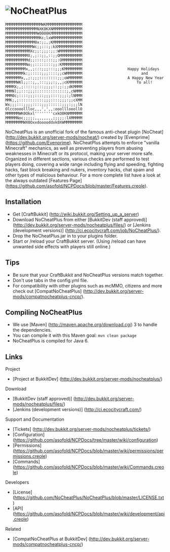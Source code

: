 ![NoCheatPlus](http://dev.bukkit.org/media/images/41/144/NoCheatPlus_doughnut_full.png)
===========

```
MMMMMMMMMMMMMMMMWKMMMMMMMMMMMMMMMM
MMMMMMMMMMMMMMNXK0KXNMMMMMMMMMMMMM
MMMMMMMMMMMMMMW0000KMMMMMMMMMMMMMM
MMMMMMMMMMMMMMMKc;lxWMMMMMMMMMMMMM
MMMMMMMMMMMMM0x:;;,;KMMMMMMMMMMMMM
MMMMMMMMMMMMWc;;:::;:kXMMMMMMMMMMM
MMMMMMMMMMMXc;;:;;;:;;:WMMMMMMMMMM
MMMMMMMMMMX;,;::;;,::;;OMMMMMMMMMM
MMMMMMMMMMd;;::::;:::;;:OMMMMMMMMM
MMMMMMMMMNo;;::::::::;;:KMMMMMMMMM
MMMMMMMMMx,,;:::;;;:::;;;KMMMMMMMM				      Happy Holidays
MMMMMMMMk:;:::::;;;::::;;cWMMMMMMM						    and
MMMMMMMx,,;:;;;::::::::;;;oWMMMMMM				      A Happy New Year
MMMMMWKl;;::;,,:::;;;:;,,;cKMMMMMM						  To all!
MMMMX;,;:::::;:::;;;;::;;:;;dKMMMM
MMMNl;;:::;;;::::::::::::::;,cNMMM
MMM0c;::::;;;::::;;;::::;;;:;lNMMM
MMK;,;:::::::::::;;;::::;;;:;;cXMM
Wx;;;:::;;;;::::;;;::::::;;;:;;;lN
Olccoooollloc,,,',',,:ooolllooollO
MMMMMMWK0Okxl''''''''cxkO0KNMMMMMM
MMMMMNoc;;;;;,,,,,,,,;;;;;:lXMMMMM
MMMMMMMMWX0Oxxdooooddxk0XWMMMMMMMM
```

NoCheatPlus is an unofficial fork of the famous anti-cheat plugin [NoCheat] (http://dev.bukkit.org/server-mods/nocheat/) created by [Evenprime] (https://github.com/Evenprime). NoCheatPlus attempts to enforce "vanilla Minecraft" mechanics, as well as preventing players from abusing weaknesses in Minecraft or its protocol, making your server more safe. Organized in different sections, various checks are performed to test players doing, covering a wide range including flying and speeding, fighting hacks, fast block breaking and nukers, inventory hacks, chat spam and other types of malicious behaviour. For a more complete list have a look at the always outdated [Features Page] (https://github.com/asofold/NCPDocs/blob/master/Features.creole).

Installation
---------
* Get [CraftBukkit] (http://wiki.bukkit.org/Setting_up_a_server)
* Download NoCheatPlus from either [BukkitDev (staff approved)] (http://dev.bukkit.org/server-mods/nocheatplus/files/) or [Jenkins (development versions)] (http://ci.ecocitycraft.com/job/NoCheatPlus/).
* Drop the NoCheatPlus.jar in to your plugins folder.
* Start or /reload your CraftBukkit server. (Using /reload can have unwanted side effects with players still online.)

Tips
---------
* Be sure that your CraftBukkit and NoCheatPlus versions match together.
* Don't use tabs in the config.yml file.
* For compatibility with other plugins such as mcMMO, citizens and more check out [CompatNoCheatPlus] (http://dev.bukkit.org/server-mods/compatnocheatplus-cncp/).

Compiling NoCheatPlus
---------
* We use [Maven] (http://maven.apache.org/download.cgi) 3 to handle the dependencies.
* You can compile it with this Maven goal: `mvn clean package`
* NoCheatPlus is compiled for Java 6.

Links
---------

Project
* [Project at BukkitDev] (http://dev.bukkit.org/server-mods/nocheatplus/)

Download
* [BukkitDev (staff approved)] (http://dev.bukkit.org/server-mods/nocheatplus/files/)
* [Jenkins (development versions)] (http://ci.ecocitycraft.com/)

Support and Documentation
* [Tickets] (http://dev.bukkit.org/server-mods/nocheatplus/tickets/)
* [Configuration] (https://github.com/asofold/NCPDocs/tree/master/wiki/configuration)
* [Permissions] (https://github.com/asofold/NCPDocs/blob/master/wiki/permissions/permissions.creole)
* [Commands] (https://github.com/asofold/NCPDocs/blob/master/wiki/Commands.creole)

Developers
* [License] (https://github.com/NoCheatPlus/NoCheatPlus/blob/master/LICENSE.txt)
* [API] (https://github.com/asofold/NCPDocs/blob/master/wiki/development/api.creole)

Related
* [CompatNoCheatPlus at BukkitDev] (http://dev.bukkit.org/server-mods/compatnocheatplus-cncp/)

